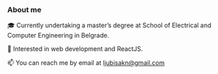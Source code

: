 ### About me

🎓 Currently undertaking a master’s degree at School of Electrical and Computer Engineering in Belgrade.

🤔 Interested in web development and ReactJS.

📫 You can reach me by email at ljubisakn@gmail.com
